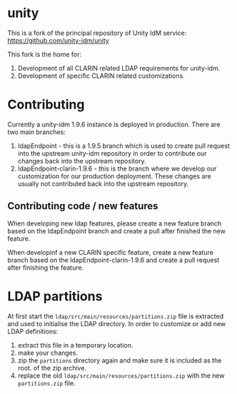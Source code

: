 # unity
This is a fork of the principal repository of Unity IdM service: https://github.com/unity-idm/unity

This fork is the home for:
1. Development of all CLARIN related LDAP requirements for unity-idm. 
1. Development of specific CLARIN related customizations.

# Contributing

Currently a unity-idm 1.9.6 instance is deployed in production. There are two main branches:

1. ldapEndpoint - this is a 1.9.5 branch which is used to create pull request into the upstream unity-idm repository in order 
to contribute our changes back into the upstream repository.
2. ldapEndpoint-clarin-1.9.6 - this is the branch where we develop our customization for our production deployment. These 
changes are usually not contributed back into the upstream repository.

## Contributing code / new features

When developing new ldap features, please create a new feature branch based on the ldapEndpoint branch and create a pull 
after finished the new feature.

When developinf a new CLARIN specific feature, create a new feature branch based on the ldapEndpoint-clarin-1.9.6 and create
a pull request after finishing the feature.


# LDAP partitions

At first start the `ldap/src/main/resources/partitions.zip` file is extracted 
and used to initialise the LDAP directory. In order to customize or add new LDAP
definitions:

1. extract this file in a temporary location.
2. make your changes.
3. zip the `partitions` directory again and make sure it is included as the root.
of the zip archive.
4. replace the old `ldap/src/main/resources/partitions.zip` with the new `partitions.zip` file.
